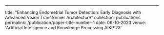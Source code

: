 ---
title: "Enhancing Endometrial Tumor Detection: Early Diagnosis with Advanced Vision Transformer Architecture”
collection: publications
permalink: /publication/paper-title-number-1
date: 06-10-2023
venue: 'Artificial Intelligence and Knowledge Processing AIKP’23'

